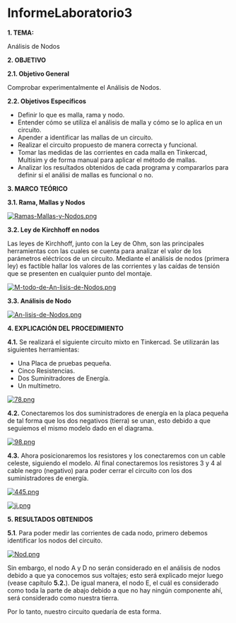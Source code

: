 # InformeLaboratorio3
**1. TEMA:**

Análisis de Nodos

**2. OBJETIVO**

**2.1. Objetivo General**

Comprobar experimentalmente el Análisis de Nodos.

**2.2. Objetivos Específicos**

- Definir lo que es malla, rama y nodo.
- Entender cómo se utiliza el análisis de malla y cómo se lo aplica en un circuito.
- Apender a identificar las mallas de un circuito.
- Realizar el circuito propuesto de manera correcta y funcional.
- Tomar las medidas de las corrientes en cada malla en Tinkercad, Multisim y de forma manual para aplicar el método de mallas.
- Analizar los resultados obtenidos de cada programa y compararlos para definir si el análisi de mallas es funcional o no.


**3. MARCO TEÓRICO**

**3.1. Rama, Mallas y Nodos**

[![Ramas-Mallas-y-Nodos.png](https://i.postimg.cc/d0x7Dqyy/Ramas-Mallas-y-Nodos.png)](https://postimg.cc/jWyqFYvx)

**3.2. Ley de Kirchhoff en nodos**

Las leyes de Kirchhoff, junto con la Ley de Ohm, son las principales herramientas con las cuales se cuenta para analizar el valor de los parámetros eléctricos de un circuito. Mediante el análisis de nodos (primera ley) es factible hallar los valores de las corrientes y las caídas de tensión que se presenten en cualquier punto del montaje.

[![M-todo-de-An-lisis-de-Nodos.png](https://i.postimg.cc/BvQ9pjBN/M-todo-de-An-lisis-de-Nodos.png)](https://postimg.cc/jD9Fdd9J)

**3.3. Análisis de Nodo**

[![An-lisis-de-Nodos.png](https://i.postimg.cc/yx5cQ3RR/An-lisis-de-Nodos.png)](https://postimg.cc/8fR7s5tk)

**4. EXPLICACIÓN DEL PROCEDIMIENTO**

**4.1.** Se realizará el siguiente circuito mixto en Tinkercad. Se utilizarán las siguientes herramientas:

- Una Placa de pruebas pequeña.
- Cinco Resistencias.
- Dos Suminitradores de Energía.
- Un multímetro.

 [![78.png](https://i.postimg.cc/PrS5jnV6/78.png)](https://postimg.cc/zVRrC6rW)
 
**4.2.** Conectaremos los dos suministradores de energía en la placa pequeña de tal forma que los dos negativos (tierra) se unan, esto debido a que seguiemos el mismo modelo dado en el diagrama.
 
 [![98.png](https://i.postimg.cc/6QNSbyVF/98.png)](https://postimg.cc/w1007xGk)
 
**4.3.** Ahora posicionaremos los resistores y los conectaremos con un cable celeste, siguiendo el modelo. Al final conectaremos los resistores 3 y 4 al cable negro (negativo) para poder cerrar el circuito con los dos suministradores de energía.

 [![445.png](https://i.postimg.cc/vZSjM0sF/445.png)](https://postimg.cc/K1BQDrjJ)

[![ji.png](https://i.postimg.cc/63hf6Qv2/ji.png)](https://postimg.cc/zbVg08p8)

**5. RESULTADOS OBTENIDOS**

**5.1**. Para poder medir las corrientes de cada nodo, primero debemos identificar los nodos del circuito.

[![Nod.png](https://i.postimg.cc/pTvmTnSf/Nod.png)](https://postimg.cc/xksfpqn8)

Sin embargo, el nodo A y D no serán considerado en el análisis de nodos debido a que ya conocemos sus voltajes; esto será explicado mejor luego (vease capítulo **5.2.**). De igual manera, el nodo E, el cuál es considerado como toda la parte de abajo debido a que no hay ningún componente ahí, será considerado como nuestra tierra.

Por lo tanto, nuestro circuito quedaría de esta forma.
